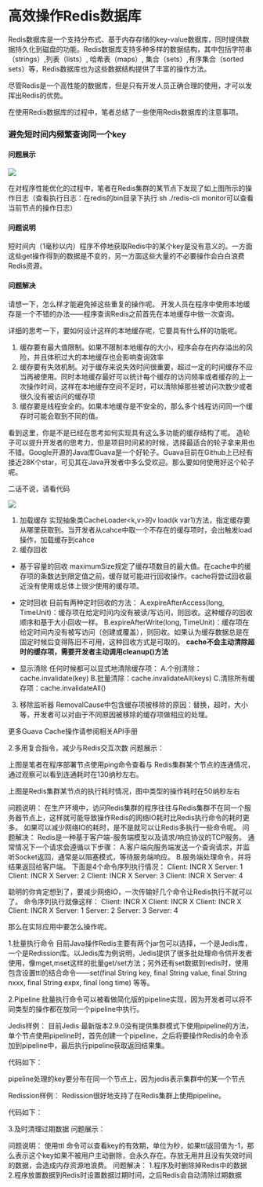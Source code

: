 # 高效操作Redis数据库

Redis数据库是一个支持分布式、基于内存存储的key-value数据库，同时提供数据持久化到磁盘的功能。Redis数据库支持多种多样的数据结构，其中包括字符串（strings）,列表（lists）, 哈希表（maps）, 集合（sets）,有序集合（sorted sets）等，Redis数据库也为这些数据结构提供了丰富的操作方法。

尽管Redis是一个高性能的数据库，但是只有开发人员正确合理的使用，才可以发挥出Redis的优势。

在使用Redis数据库的过程中，笔者总结了一些使用Redis数据库的注意事项。

### 避免短时间内频繁查询同一个key
#### 问题展示
![](https://github.com/dooonabe/no-class-is-an-island/blob/master/article/Middleware/1.png)

在对程序性能优化的过程中，笔者在Redis集群的某节点下发现了如上图所示的操作日志（查看执行日志：在redis的bin目录下执行 sh ./redis-cli monitor可以查看当前节点的操作日志）

#### 问题说明
短时间内（1毫秒以内）程序不停地获取Redis中的某个key是没有意义的。一方面这些get操作得到的数据是不变的，另一方面这些大量的不必要操作会白白浪费Redis资源。

#### 问题解决
请想一下，怎么样才能避免掉这些重复的操作呢。
开发人员在程序中使用本地缓存是一个不错的办法——程序查询Redis之前首先在本地缓存中做一次查询。

详细的思考一下，要如何设计这样的本地缓存呢，它要具有什么样的功能呢。

1. 缓存要有最大值限制。如果不限制本地缓存的大小，程序会存在内存溢出的风险，并且体积过大的本地缓存也会影响查询效率
2. 缓存要有失效机制。对于缓存来说失效时间很重要，超过一定的时间缓存不应当再被使用。同时本地缓存最好可以统计每个缓存的访问频率或者缓存的上一次操作时间，这样在本地缓存空间不足时，可以清除掉那些被访问次数少或者很久没有被访问的缓存项
3. 缓存要是线程安全的。如果本地缓存是不安全的，那么多个线程访问同一个缓存时可能会取到不同的值。

看到这里，你是不是已经在思考如何实现具有这么多功能的缓存结构了呢。
造轮子可以提升开发者的思考力，但是项目时间紧的时候，选择最适合的轮子拿来用也不错。Google开源的Java库Guava是一个好轮子。Guava目前在Github上已经有接近28K个star，可见其在Java开发者中多么受欢迎。那么要如何使用好这个轮子呢。

二话不说，请看代码

![](https://github.com/dooonabe/no-class-is-an-island/blob/master/article/Middleware/2.png)

1. 加载缓存
实现抽象类CacheLoader<k,v>的v load(k var1)方法，指定缓存要从哪里获取到。当开发者从cahce中取一个不存在的缓存项时，会出触发load操作，加载缓存到cahce
2. 缓存回收
- 基于容量的回收
maximumSize规定了缓存项数目的最大值。在cache中的缓存项的条数达到限定值之前，缓存就可能进行回收操作。cache将尝试回收最近没有使用或总体上很少使用的缓存项。

- 定时回收
目前有两种定时回收的方法：
A.expireAfterAccess(long, TimeUnit)：缓存项在给定时间内没有被读/写访问，则回收。这种缓存的回收顺序和基于大小回收一样。
B.expireAfterWrite(long, TimeUnit)：缓存项在给定时间内没有被写访问（创建或覆盖），则回收。如果认为缓存数据总是在固定时候后变得陈旧不可用，这种回收方式是可取的。
**cache不会主动清除超时的缓存项，需要开发者主动调用cleanup()方法**

- 显示清除
任何时候都可以显式地清除缓存项：
A.个别清除：cache.invalidate(key)
B.批量清除：cache.invalidateAll(keys)
C.清除所有缓存项：cache.invalidateAll()
3. 移除监听器
RemovalCause中包含缓存项被移除的原因：替换，超时，大小等，开发者可以对由于不同原因被移除的缓存项做相应的处理。

更多Guava Cache操作请参阅相关API手册

2.多用复合指令，减少与Redis交互次数
问题展示：

上图是笔者在程序部署节点使用ping命令查看与 Redis集群某个节点的连通情况，通过观察可以看到连通耗时在130纳秒左右。

上图是Redis集群某节点的执行耗时情况，图中类型的操作耗时在50纳秒左右

问题说明：
在生产环境中，访问Redis集群的程序往往与Redis集群不在同一个服务器节点上，这样就可能导致操作Redis的网络IO耗时比Redis执行命令的耗时更多。
如果可以减少网络IO的耗时，是不是就可以让Redis多执行一些命令呢。
问题解决：
Redis是一种基于客户端-服务端模型以及请求/响应协议的TCP服务。
通常情况下一个请求会遵循以下步骤：
A.客户端向服务端发送一个查询请求，并监听Socket返回，通常是以阻塞模式，等待服务端响应。
B.服务端处理命令，并将结果返回给客户端。
下面是4个命令序列执行情况：
    Client: INCR X
    Server: 1
    Client: INCR X
    Server: 2
    Client: INCR X
    Server: 3
    Client: INCR X
    Server: 4

聪明的你肯定想到了，要减少网络IO，一次传输好几个命令让Redis执行不就可以了。
命令序列执行就像这样：
    Client: INCR X
    Client: INCR X
    Client: INCR X
    Client: INCR X
    Server: 1
    Server: 2
    Server: 3
    Server: 4

那么在实际应用中要怎么操作呢。

1.批量执行命令
目前Java操作Redis主要有两个jar包可以选择，一个是Jedis库，一个是Redission库。以Jedis库为例说明，Jedis提供了很多批处理命令供开发者使用，像mget,mset这样的批量get/set方法；另外还有set数据到redis时，使用包含设置ttl的结合命令——set(final String key, final String value, final String nxxx, final String expx, final long time) 等等。

2.Pipeline
批量执行命令可以被看做简化版的pipeline实现，因为开发者可以将不同类型的操作都在放同一个pipeline中执行。

Jedis样例：
目前Jedis 最新版本2.9.0没有提供集群模式下使用pipeline的方法，单个节点使用pipeline时，首先创建一个pipeline，之后将要操作Redis的命令添加到pipeline中，最后执行pipeline获取返回结果集。

代码如下：

pipeline处理的key要分布在同一个节点上，因为jedis表示集群中的某一个节点

Redission样例：
Redission很好地支持了在Redis集群上使用pipeline。

代码如下：

3.及时清理过期数据
问题展示：

问题说明：
使用ttl 命令可以查看key的有效期，单位为秒，如果ttl返回值为-1，那么表示这个key如果不被用户主动删除，会永久存在。存放无用并且没有失效时间的数据，会造成内存资源地浪费。
问题解决：
1.程序及时删除掉Redis中的数据
2.程序放置数据到Redis时设置数据过期时间，之后Redis会自动清除过期数据


